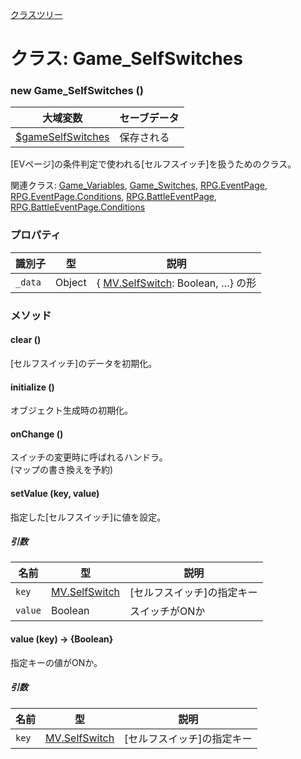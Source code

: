 [クラスツリー](index.md)

# クラス: Game_SelfSwitches

### new Game_SelfSwitches ()

| 大域変数 | セーブデータ |
| --- | --- |
| [$gameSelfSwitches](global.md#gameselfswitches-game_selfswitches) | 保存される |

[EVページ]の条件判定で使われる[セルフスイッチ]を扱うためのクラス。

関連クラス: [Game_Variables](Game_Variables.md), [Game_Switches](Game_Switches.md), [RPG.EventPage](RPG.EventPage.md), [RPG.EventPage.Conditions](RPG.EventPage.Conditions.md), [RPG.BattleEventPage](RPG.BattleEventPage.md), [RPG.BattleEventPage.Conditions](RPG.BattleEventPage.Conditions.md)


### プロパティ

| 識別子 | 型 | 説明 |
| --- | --- | --- |
| `_data` | Object | { [MV.SelfSwitch](MV.SelfSwitch.md): Boolean, …} の形 |


### メソッド

#### clear ()
[セルフスイッチ]のデータを初期化。


#### initialize ()
 オブジェクト生成時の初期化。


#### onChange ()
スイッチの変更時に呼ばれるハンドラ。<br />
(マップの書き換えを予約)


#### setValue (key, value)
指定した[セルフスイッチ]に値を設定。

##### 引数

| 名前 | 型 | 説明 |
| --- | --- | --- |
| `key` | [MV.SelfSwitch](MV.SelfSwitch.md)  | [セルフスイッチ]の指定キー |
| `value` | Boolean | スイッチがONか |


#### value (key) → {Boolean}
指定キーの値がONか。

##### 引数

| 名前 | 型 | 説明 |
| --- | --- | --- |
| `key` | [MV.SelfSwitch](MV.SelfSwitch.md)  | [セルフスイッチ]の指定キー |



